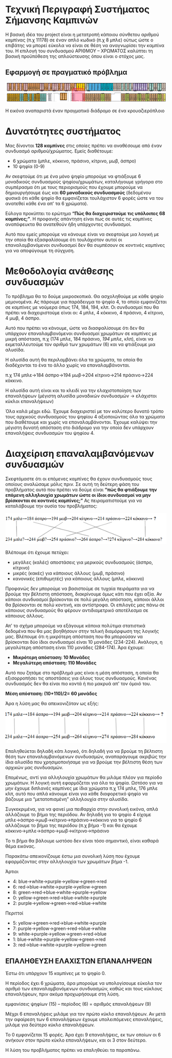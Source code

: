 # Τεχνική Περιγραφή Συστήματος Σήμανσης Καμπινών

Η βασική ιδέα του project είναι η μετατροπή κάποιου σύνθετου αριθμού καμπίνας (π.χ 11178) σε έναν απλό κωδικό (π.χ 8 μπλε) ούτως ώστε ο επιβάτης να μπορεί εύκολα να είναι σε θέση να αναγνωρίσει την καμπίνα του. Η επιλογή του συνδυασμού ΑΡΙΘΜΟΥ – ΧΡΩΜΑΤΟΣ καλύπτει τη βασική προϋπόθεση της απλούστευσης όπου είναι ο στόχος μας.

## Εφαρμογή σε πραγματικό πρόβλημα

![cabins](https://raw.githubusercontent.com/ellak-monades-aristeias/CruiseCabinDigitalSignage/master/Images/cabins.png)

Η εικόνα αναπαριστά έναν πραγματικό διάδρομο σε ένα κρουαζιερόπλοιο

# Δυνατότητες συστήματος

Μας δίνονται **128 καμπίνες** στις οποίες πρέπει να αναθέσουμε από έναν συνδυασμό αριθμού/χρώματος. Εμείς διαθέτουμε:

- 6 χρώματα (μπλε, κόκκινο, πράσινο, κίτρινο, μωβ, άσπρο)
- 10 ψηφία (0-9)

Αν σκεφτούμε ότι με ένα μόνο ψηφίο μπορούμε να φτιάξουμε 6 μοναδικούς συνδυασμούς ψηφίου/χρωμάτων, καταλήγουμε γρήγορα στο συμπέρασμα ότι με τους περιορισμούς που έχουμε μπορούμε να δημιουργήσουμε έως και **60 μοναδικούς συνδυασμούς** (δεδομένου φυσικά ότι κάθε ψηφίο θα εμφανίζεται τουλάχιστον 6 φορές ώστε να του ανατεθεί κάθε ένα απ' τα 6 χρώματα).

Εύλογα προκύπτει το ερώτημα **“Πώς θα διαχειριστούμε τις υπόλοιπες 68 καμπίνες;”**. Η προφανής απάντηση είναι πως σε αυτές τις καμπίνες αναπόφευκτα θα ανατεθούν ήδη υπάρχοντες συνδυασμοί. 

Αυτό που εμείς μπορούμε να κάνουμε είναι να σκεφτούμε μια λογική με την οποία θα εξασφαλίσουμε ότι τουλάχιστον αυτοί οι επαναλαμβανόμενοι συνδυασμοί δεν θα συμπέσουν σε κοντινές καμπίνες για να αποφύγουμε τη σύγχυση.

# Μεθοδολογία ανάθεσης συνδυασμών

Το πρόβλημα θα το δούμε μικροσκοπικά. Θα ασχοληθούμε με κάθε ψηφίο μεμονομένα. Ας πάρουμε για παράδειγμα το ψηφίο 4, το οποίο εμφανίζεται σε καμπίνες με νούμερα όπως 174, 184, 194, κλπ. Οι συνδυασμοί που θα πρέπει να διαχειριστούμε είναι οι: 4 μπλε, 4 κόκκινο, 4 πράσινο, 4 κίτρινο, 4 μωβ, 4 άσπρο.

Αυτό που πρέπει να κάνουμε, ώστε να διασφαλίσουμε ότι δεν θα υπάρχουν επαναλαμβανόμενοι συνδυασμοί χρωμάτων σε καμπίνες με μικρή απόσταση, π.χ (174 μπλε, 184 πράσινο, *194 μπλε*, κλπ), είναι να εκμεταλλευτούμε τον αριθμό των χρωμάτων (6) και να φτιάξουμε μια αλυσίδα.

Η αλυσίδα αυτή θα περιλαμβάνει όλα τα χρώματα, τα οποία θα διαδέχονται το ένα το άλλο χωρίς να επαναλαμβάνονται. 

π.χ 174 μπλε→184 άσπρο→194 μωβ→204 κίτρινο→214 πράσινο→224 κόκκινο. 

Η αλυσίδα αυτή είναι και το κλειδί για την ελαχιστοποίηση των επαναλήψεων (μέγιστη αλυσίδα μοναδικών συνδυασμών → ελάχιστοι κύκλοι επαναλήψεων)

Όλα καλά μέχρι εδώ. Έχουμε διαχειριστεί με τον καλύτερο δυνατό τρόπο τους αρχικούς συνδυασμούς του ψηφίου 4 αξιοποιώντας όλα τα χρώματα που διαθέτουμε και χωρίς να επαναλαμβάνονται. Έχουμε καλύψει την μέγιστη δυνατή απόσταση στο διάδρομο για την οποία δεν υπάρχουν επαναλήψεις συνδυασμών του ψηφίου 4. 

# Διαχείριση επαναλαμβανόμενων συνδυασμών

Σκεφτόμαστε ότι οι επόμενες καμπίνες θα έχουν συνδυασμούς τους οποίους αναλώσαμε μόλις πριν.
Σε αυτή τη δεύτερη φάση του προβλήματος αυτό που πρέπει να δούμε είναι **“πώς θα φτιάξουμε την επόμενη αλληλουχία χρωμάτων ώστε οι ίδιοι συνδυασμοί να μην βρίσκονται σε κοντινές καμπίνες;”** Ας πειραματιστούμε για να καταλάβουμε την ουσία του προβλήματος:

![syndiasmoi](https://raw.githubusercontent.com/ellak-monades-aristeias/CruiseCabinDigitalSignage/master/Images/not_optimal_combination.png)

Βλέπουμε ότι έχουμε πετύχει:

- μεγάλες (καλές) αποστάσεις για μερικούς συνδυασμούς (άσπρο, κίτρινο) 
- μικρές (κακές) για κάποιους άλλους (μωβ, πράσινο)
- κανονικές (επιθυμητές) για κάποιους άλλους (μπλε, κόκκινο)

Προφανώς δεν μπορούμε να βασιστούμε σε τυχαία πειράματα για να βρούμε την βέλτιστη απόσταση, διακρίνουμε όμως κάτι που έχει αξία. Αν κάποιοι συνδυασμοί βρίσκονται σε πολύ μεγάλη απόσταση, κάποιοι άλλοι θα βρίσκονται σε πολύ κοντινή, και αντίστροφα. Οι επιλογές μας πάνω σε κάποιους συνδυασμούς θα φέρουν αντιδιαμετρικό αποτέλεσμα σε κάποιους άλλους.

Απ' το σχήμα μπορούμε να εξάγουμε κάποια πολύτιμα στατιστικά δεδομένα που θα μας βοηθήσουν στην τελική διαμόρφωση της λογικής μας. Βλέπουμε ότι η μικρότερη απόσταση που θα μπορούσαν να βρίσκονται δύο ίδιοι συνδυασμοί είναι 10 μονάδες (234-224). Ανάλογα, η μεγαλύτερη απόσταση είναι 110 μονάδες (284-174). Άρα έχουμε:

- **Μικρότερη απόσταση: 10 Μονάδες**
- **Μεγαλύτερη απόσταση: 110 Μονάδες**

Αυτό που ζητάμε στο πρόβλημά μας είναι η μέση απόσταση, η οποία θα εξισορροπήσει τις αποστάσεις για όλους τους συνδυασμούς. Κανένας συνδυασμός δεν θα είναι πιο κοντά ή πιο μακρυά απ' τον όμοιό του.

**Μέση απόσταση: (10+110)/2= 60 μονάδες**

Άρα η λύση μας θα απεικονιζόταν ως εξής:

![sindiasmoi2](https://raw.githubusercontent.com/ellak-monades-aristeias/CruiseCabinDigitalSignage/master/Images/optimal_combination.png)

Επαληθεύεται δηλαδή κάτι λογικό, ότι δηλαδή για να βρούμε τη βέλτιστη θέση των επαναλαμβανόμενων συνδυασμών, αναπαράγουμε ακριβώς την ίδια αλυσίδα που χρησιμοποιήσαμε για να βρούμε την βέλτιστη θέση των αρχικών μας συνδυασμών.

Επομένως, αντί για αλληλουχία χρωμάτων θα μιλάμε πλέον για περίοδο χρωμάτων. Η λογική αυτή εφαρμόζεται για όλα τα ψηφία. Ωστόσο για να μην έχουμε διπλανές καμπίνες με ίδια χρώματα π.χ 174 μπλε, 176 μπλε κλπ, αυτό που απλά κάνουμε είναι για κάθε διαφορετικό ψηφίο να βάζουμε μια “μετατοπισμένη” αλληλουχία στην αλυσίδα. 

Συγκεκριμένα, για να φανεί μια πειθαρχία στην συνολική εικόνα, απλά αλλάζουμε το βήμα της περιόδου. Αν δηλαδή για το ψηφίο 4 είχαμε μπλε→άσπρο→μωβ→κίτρινο→πράσινο→κόκκινο
για το ψηφίο 6 αλλάζουμε το βήμα της περιόδου (π.χ βήμα -1) και θα έχουμε κόκκινο→μπλε→άσπρο→μωβ→κίτρινο→πράσινο

Το τι βήμα θα βάλουμε ωστόσο δεν είναι τόσο σημαντικό, είναι καθαρά θέμα εικόνας. 

Παρακάτω απεικονίζουμε έστω μια συνολική λύση που έχουμε εφαρμόζοντας στην αλληλουχία των χρωμάτων βήμα -1.

Άρτιοι

- 4: blue→white→purple→yellow→green→red
- 6: red→blue→white→purple→yellow→green
- 8: green→red→blue→white→purple→yellow
- 0: yellow→green→red→blue→white→purple
- 2: purple→yellow→green→red→blue→white

Περιττοί

- 5: yellow→green→red→blue→white→purple
- 7: purple→yellow→green→red→blue→white
- 9: white→purple→yellow→green→red→blue
- 1: blue→white→purple→yellow→green→red
- 3: red→blue→white→purple→yellow→green 

## ΕΠΑΛΗΘΕΥΣΗ ΕΛΑΧΙΣΤΩΝ ΕΠΑΝΑΛΗΨΕΩΝ

Έστω ότι υπάρχουν 15 καμπίνες με το ψηφίο 0. 

Η περίοδος έχει 6 χρώματα, άρα μπορούμε να υπολογίσουμε εύκολα τον αριθμό των επαναλαμβανόμενων συνδυασμών, καθώς και τους κύκλους επαναλήψεων, πριν ακόμα προχωρήσουμε στη λύση.

εμφανίσεις ψηφίων (15) – περίοδος (6) = αριθμός επαναλήψεων (9)

Μέχρι 6 επαναλήψεις μιλάμε για τον πρώτο κύκλο επαναλήψεων. Αν μετά την αφαίρεση των 6 επαναλήψεων έχουμε υπολειπόμενες επαναλήψεις, μιλάμε για δεύτερο κύκλο επαναλήψεων.

Το 0 εμφανίζεται 15 φορές. Άρα έχει 9 επαναλήψεις, εκ των οποίων οι 6 ανήκουν στον πρώτο κύκλο επαναλήψεων, και οι 3 στον δεύτερο.

Η λύση του προβλήματος πρέπει να επαληθεύει τα παραπάνω.
